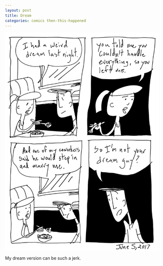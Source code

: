 ```yaml
---
layout: post
title: Dream
categories: comics then-this-happened
---
```

![dream](/public/images/june-05-2017-comic.png)

My dream version can be such a jerk. 
